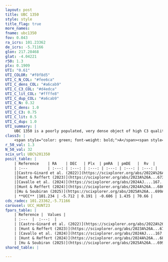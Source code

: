 ```yaml
---
layout: post
title: UBC 1350
style: style
title_flag: true
more_names: 
fname: ubc1350
fov: 0.043
ra_icrs: 101.23362
de_icrs: -5.71166
glon: 217.28468
glat: -4.04221
r50: 1.3
plx: 0.1909
UTI: "0.61"
UTI_COLOR: "#f0f8d5"
UTI_C_N_COL: "#fee6ca"
UTI_C_dens_COL: "#a6cab9"
UTI_C_C3_COL: "#d4edca"
UTI_C_lit_COL: "#ffffe8"
UTI_C_dup_COL: "#a6cab9"
UTI_C_N: 0.32
UTI_C_dens: 1.0
UTI_C_C3: 0.75
UTI_C_lit: 0.5
UTI_C_dup: 1.0
UTI_summary: |
    UBC 1350 is a poorly populated, very dense object of high C3 quality. It was recently reported but it is moderately studied in the literature.
class3: |
    <span style="color: green; font-weight: bold;">A</span><span style="color: #FFC300; font-weight: bold;">B</span>
r_50_val: 1.3
N_50_val: 32
scix_url: UBC%201350
posit_table: |
    | Reference    | RA    | DEC   | Plx  | pmRA  | pmDE   |  Rv  |
    | :---         | :---: | :---: | :---: | :---: | :---: | :---: |
    |[Castro-Ginard et al. (2022)](https://scixplorer.org/abs/2022A%26A...661A.118C) | 101.24 | -5.71 | 0.19 | -0.6 | 1.43 | -- |
    |[Hunt & Reffert (2023)](https://scixplorer.org/abs/2023A%26A...673A.114H) | 101.234 | -5.715 | 0.203 | -0.611 | 1.42 | 70.671 |
    |[Cavallo et al. (2024)](https://scixplorer.org/abs/2024AJ....167...12C) | 101.243 | -5.706 | 0.2 | -- | -- | -- |
    |[Hunt & Reffert (2024)](https://scixplorer.org/abs/2024A%26A...686A..42H) | 101.234 | -5.715 | 0.203 | -0.611 | 1.42 | 70.671 |
    |[Hu & Soubiran (2025)](https://scixplorer.org/abs/2025A%26A...699A.246H) | 101.243 | -5.706 | -- | -- | -- | -- |
    | **UCC** |101.234 | -5.712 | 0.191 | -0.606 | 1.435 | 70.66 | 
cds_radec: 101.23362,-5.71166
carousel: UCC_HUNT23
fpars_table: |
    | Reference |  Values |
    | :---  |  :---:  |
    | [Castro-Ginard et al. (2022)](https://scixplorer.org/abs/2022A%26A...661A.118C) | `AV=0.74, Dist=5226, logAge=8.546` |
    | [Hunt & Reffert (2023)](https://scixplorer.org/abs/2023A%26A...673A.114H) | `AV50=0.764, diffAV50=0.758, MOD50=13.421, logAge50=8.754` |
    | [Cavallo et al. (2024)](https://scixplorer.org/abs/2024AJ....167...12C) | `AV50=0.82, dMod50=12.59, logAge50=8.98, [Fe/H]50=0.01` |
    | [Hunt & Reffert (2024)](https://scixplorer.org/abs/2024A%26A...686A..42H) | `MassJ=394.418` |
    | [Hu & Soubiran (2025)](https://scixplorer.org/abs/2025A%26A...699A.246H) | `MA22=-0.31, MA23f=-0.49, MZ23=-0.38, MK24=-0.32, MF24=-0.41` |
shared_table: |
    
---
```

